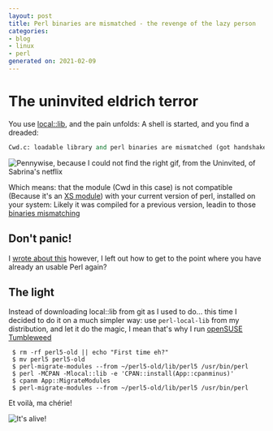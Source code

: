 ```yaml
---
layout: post
title: Perl binaries are mismatched - the revenge of the lazy person
categories:
- blog
- linux
- perl
generated on: 2021-02-09
---
```

# The uninvited eldrich terror

You use [local::lib](https://metacpan.org/pod/local::lib), and the pain unfolds: A shell is started, and you find a dreaded:

```perl
Cwd.c: loadable library and perl binaries are mismatched (got handshake key 0xdb00080, needed 0xdb80080)
```

![Pennywise, because I could not find the right gif, from the Uninvited, of Sabrina's netflix](https://media.giphy.com/media/CiJGnsh7wWXv2/giphy.gif)

Which means: that the module (Cwd in this case) is not compatible (Because it's an [XS module](http://modernperlbooks.com/mt/2009/05/perl-5-and-binary-compatibility.html))
with your current version of perl, installed on your system: Likely it was compiled for a previous version, leadin to those [binaries mismatching](https://rt.perl.org/Public/Bug/Display.html?id=133440)

## Don't panic!

I [wrote about this](/blog/2019/01/21/perl-binaries-are-mismatched.html) however, I left out how to get to the point where you have already an usable Perl again?

## The light

Instead of downloading local::lib from git as I used to do... this time I decided to do it on a much simpler way: use `perl-local-lib` from my distribution, and let it do the magic, I mean
that's why I run [openSUSE Tumbleweed](https://get.opensuse.org)

```
 $ rm -rf perl5-old || echo "First time eh?"
 $ mv perl5 perl5-old
 $ perl-migrate-modules --from ~/perl5-old/lib/perl5 /usr/bin/perl
 $ perl -MCPAN -Mlocal::lib -e 'CPAN::install(App::cpanminus)'
 $ cpanm App::MigrateModules
 $ perl-migrate-modules --from ~/perl5-old/lib/perl5 /usr/bin/perl
```

Et voilà, ma chérie!

![It's alive!](https://media.giphy.com/media/xT5LMDi8H2A1FtLlpC/giphy.gif)
